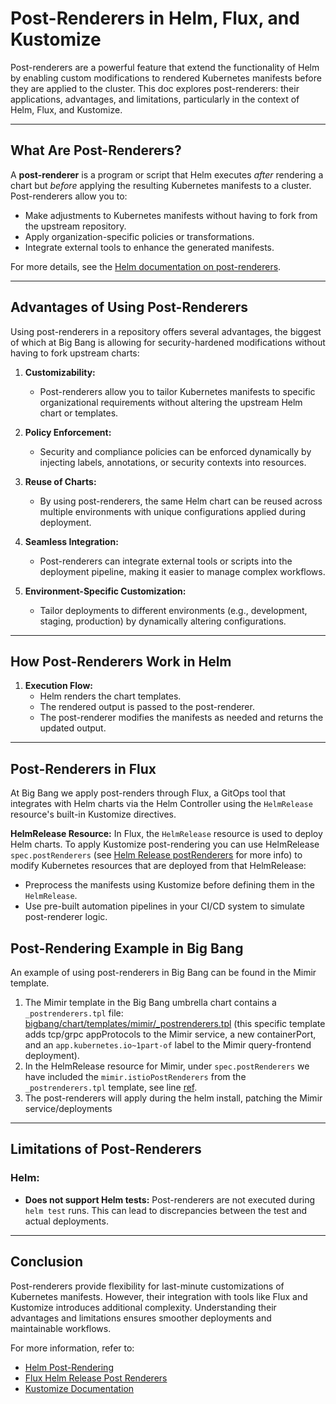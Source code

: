 # Post-Renderers in Helm, Flux, and Kustomize

Post-renderers are a powerful feature that extend the functionality of Helm by enabling custom modifications to rendered Kubernetes manifests before they are applied to the cluster. This doc explores post-renderers: their applications, advantages, and limitations, particularly in the context of Helm, Flux, and Kustomize.

---

## What Are Post-Renderers?

A **post-renderer** is a program or script that Helm executes _after_ rendering a chart but _before_ applying the resulting Kubernetes manifests to a cluster. Post-renderers allow you to:

- Make adjustments to Kubernetes manifests without having to fork from the upstream repository.
- Apply organization-specific policies or transformations.
- Integrate external tools to enhance the generated manifests.

For more details, see the [Helm documentation on post-renderers](https://helm.sh/docs/topics/advanced/#post-rendering).

---

## Advantages of Using Post-Renderers

Using post-renderers in a repository offers several advantages, the biggest of which at Big Bang is allowing for security-hardened modifications without having to fork upstream charts:

1. **Customizability:**
   - Post-renderers allow you to tailor Kubernetes manifests to specific organizational requirements without altering the upstream Helm chart or templates.

2. **Policy Enforcement:**
   - Security and compliance policies can be enforced dynamically by injecting labels, annotations, or security contexts into resources.

3. **Reuse of Charts:**
   - By using post-renderers, the same Helm chart can be reused across multiple environments with unique configurations applied during deployment.

4. **Seamless Integration:**
   - Post-renderers can integrate external tools or scripts into the deployment pipeline, making it easier to manage complex workflows.

5. **Environment-Specific Customization:**
   - Tailor deployments to different environments (e.g., development, staging, production) by dynamically altering configurations.

---

## How Post-Renderers Work in Helm

1. **Execution Flow:**
   - Helm renders the chart templates.
   - The rendered output is passed to the post-renderer.
   - The post-renderer modifies the manifests as needed and returns the updated output.

---

## Post-Renderers in Flux

At Big Bang we apply post-renders through Flux, a GitOps tool that integrates with Helm charts via the Helm Controller using the `HelmRelease` resource's built-in Kustomize directives.

**HelmRelease Resource:**
   In Flux, the `HelmRelease` resource is used to deploy Helm charts. To apply Kustomize post-rendering you can use HelmRelease `spec.postRenderers` (see [Helm Release postRenderers](https://fluxcd.io/flux/components/helm/helmreleases/#post-renderers) for more info) to modify Kubernetes resources that are deployed from that HelmRelease:
   - Preprocess the manifests using Kustomize before defining them in the `HelmRelease`.
   - Use pre-built automation pipelines in your CI/CD system to simulate post-renderer logic.

## Post-Rendering Example in Big Bang
An example of using post-renderers in Big Bang can be found in the Mimir template. 

1. The Mimir template in the Big Bang umbrella chart contains a `_postrenderers.tpl` file: [bigbang/chart/templates/mimir/_postrenderers.tpl](https://repo1.dso.mil/big-bang/bigbang/-/blob/epic-414/mimir-sandbox/chart/templates/mimir/_postrenderers.tpl?ref_type=heads) (this specific template adds tcp/grpc appProtocols to the Mimir service, a new containerPort, and an `app.kubernetes.io~1part-of` label to the Mimir query-frontend deployment).
2. In the HelmRelease resource for Mimir, under `spec.postRenderers` we have included the `mimir.istioPostRenderers` from the `_postrenderers.tpl` template, see line [ref](https://repo1.dso.mil/big-bang/bigbang/-/blob/epic-414/mimir-sandbox/chart/templates/mimir/helmrelease.yaml?ref_type=heads#L42).
3. The post-renderers will apply during the helm install, patching the Mimir service/deployments

---

## Limitations of Post-Renderers

### Helm:
- **Does not support Helm tests:** Post-renderers are not executed during `helm test` runs. This can lead to discrepancies between the test and actual deployments.

---

## Conclusion

Post-renderers provide flexibility for last-minute customizations of Kubernetes manifests. However, their integration with tools like Flux and Kustomize introduces additional complexity. Understanding their advantages and limitations ensures smoother deployments and maintainable workflows.

For more information, refer to:
- [Helm Post-Rendering](https://helm.sh/docs/topics/advanced/#post-rendering)
- [Flux Helm Release Post Renderers](https://fluxcd.io/flux/components/helm/helmreleases/#post-renderers)
- [Kustomize Documentation](https://kustomize.io/)
